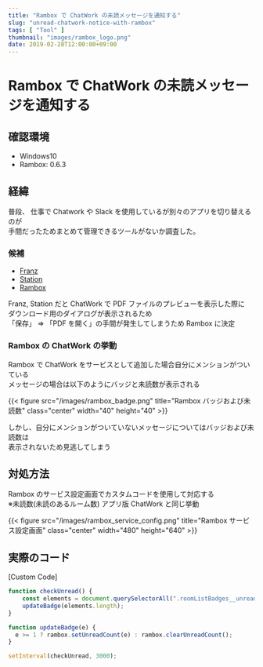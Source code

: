 ```yaml
---
title: "Rambox で ChatWork の未読メッセージを通知する"
slug: "unread-chatwork-notice-with-rambox"
tags: [ "Tool" ]
thumbnail: "images/rambox_logo.png"
date: 2019-02-28T12:00:00+09:00
---
```


# Rambox で ChatWork の未読メッセージを通知する

## 確認環境

* Windows10
* Rambox: 0.6.3

## 経緯

普段、 仕事で Chatwork や Slack を使用しているが別々のアプリを切り替えるのが  
手間だったためまとめて管理できるツールがないか調査した。

### 候補

* [Franz](https://meetfranz.com/)
* [Station](https://getstation.com/)
* [Rambox](https://rambox.pro/#ce)

Franz, Station だと ChatWork で PDF ファイルのプレビューを表示した際に  
ダウンロード用のダイアログが表示されるため  
「保存」 => 「PDF を開く」の手間が発生してしまうため Rambox に決定

### Rambox の ChatWork の挙動

Rambox で ChatWork をサービスとして追加した場合自分にメンションがついている  
メッセージの場合は以下のようにバッジと未読数が表示される

{{< figure src="/images/rambox_badge.png" title="Rambox バッジおよび未読数" class="center" width="40" height="40" >}}

しかし、自分にメンションがついていないメッセージについてはバッジおよび未読数は  
表示されないため見逃してしまう  

## 対処方法

Rambox のサービス設定画面でカスタムコードを使用して対応する  
※未読数(未読のあるルーム数) アプリ版 ChatWork と同じ挙動

{{< figure src="/images/rambox_service_config.png" title="Rambox サービス設定画面" class="center" width="480" height="640" >}}

## 実際のコード

[Custom Code]

```javascript
function checkUnread() {
    const elements = document.querySelectorAll(".roomListBadges__unreadBadgeText");
    updateBadge(elements.length);
}

function updateBadge(e) {
  e >= 1 ? rambox.setUnreadCount(e) : rambox.clearUnreadCount();
}

setInterval(checkUnread, 3000);
```
